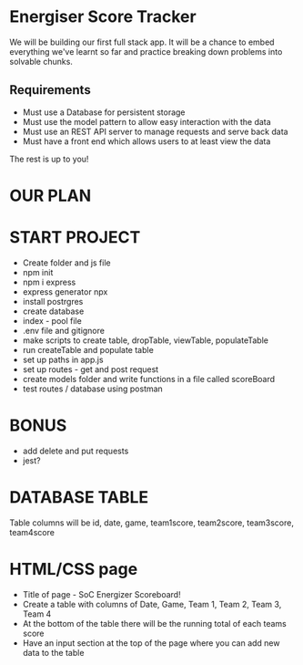# Energiser Score Tracker

We will be building our first full stack app. It will be a chance to embed everything we've learnt so far and practice breaking down problems into solvable chunks.

## Requirements

- Must use a Database for persistent storage
- Must use the model pattern to allow easy interaction with the data
- Must use an REST API server to manage requests and serve back data
- Must have a front end which allows users to at least view the data

The rest is up to you!

# OUR PLAN

# START PROJECT

- Create folder and js file
- npm init
- npm i express
- express generator npx
- install postrgres
- create database
- index - pool file
- .env file and gitignore
- make scripts to create table, dropTable, viewTable, populateTable
- run createTable and populate table
- set up paths in app.js
- set up routes - get and post request
- create models folder and write functions in a file called scoreBoard
- test routes / database using postman

# BONUS

- add delete and put requests
- jest?

# DATABASE TABLE

Table columns will be id, date, game, team1score, team2score, team3score, team4score

# HTML/CSS page

- Title of page - SoC Energizer Scoreboard!
- Create a table with columns of Date, Game, Team 1, Team 2, Team 3, Team 4
- At the bottom of the table there will be the running total of each teams score
- Have an input section at the top of the page where you can add new data to the table
